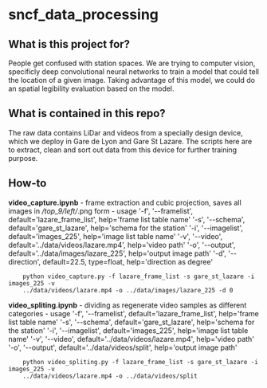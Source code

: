 sncf_data_processing
===========================

What is this project for?
------------
People get confused with station spaces. We are trying to computer vision, specificly deep convolutional neural networks to train a model that could tell the location of a given image. Taking advantage of this model, we could do an spatial legibility evaluation based on the model. 

What is contained in this repo?
------------
The raw data contains LiDar and videos from a specially design device, which we deploy in Gare de Lyon and Gare St Lazare. The scripts here are to extract, clean and sort out data from this device for further training purpose.

How-to
------------

**video_capture.ipynb**
    - frame extraction and cubic projection, saves all images in */top_9/left/*.png form
    - usage
        '-f', '--framelist', default='lazare_frame_list', help='frame list table name'
        '-s', '--schema', default='gare_st_lazare', help='schema for the station'
        '-i', '--imagelist', default='images_225', help='image list table name'
        '-v', '--video', default='../data/videos/lazare.mp4', help='video path'
        '-o', '--output', default='../data/images/lazare_225', help='output image path'
        '-d', '--direction', default=22.5, type=float, help='direction as degree'
        
        python video_capture.py -f lazare_frame_list -s gare_st_lazare -i images_225 -v 
        ../data/videos/lazare.mp4 -o ../data/images/lazare_225 -d 0

**video_spliting.ipynb**
    - dividing as regenerate video samples as different categories
    - usage
        '-f', '--framelist', default='lazare_frame_list', help='frame list table name'
        '-s', '--schema', default='gare_st_lazare', help='schema for the station'
        '-i', '--imagelist', default='images_225', help='image list table name'
        '-v', '--video', default='../data/videos/lazare.mp4', help='video path'
        '-o', '--output', default='../data/videos/split', help='output image path'
        
        python video_spliting.py -f lazare_frame_list -s gare_st_lazare -i images_225 -v 
        ../data/videos/lazare.mp4 -o ../data/videos/split
        

        
        
        
        